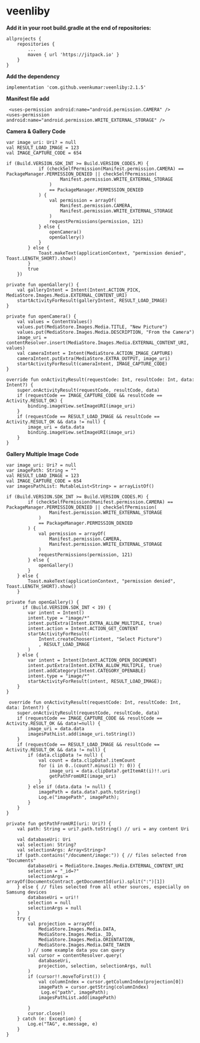 # veenliby

**Add it in your root build.gradle at the end of repositories:**

	allprojects {
		repositories {
			...
			maven { url 'https://jitpack.io' }
		}
	}
  
  **Add the dependency**
  
  	implementation 'com.github.veenkumar:veenliby:2.1.5'
  
  **Manifest file add**
  
     <uses-permission android:name="android.permission.CAMERA" />
    <uses-permission android:name="android.permission.WRITE_EXTERNAL_STORAGE" />
    
 **Camera & Gallery Code**
 
 	var image_uri: Uri? = null
	val RESULT_LOAD_IMAGE = 123
	val IMAGE_CAPTURE_CODE = 654

 	if (Build.VERSION.SDK_INT >= Build.VERSION_CODES.M) {
                if (checkSelfPermission(Manifest.permission.CAMERA) == PackageManager.PERMISSION_DENIED || checkSelfPermission(
                        Manifest.permission.WRITE_EXTERNAL_STORAGE
                    )
                    == PackageManager.PERMISSION_DENIED
                ) {
                    val permission = arrayOf(
                        Manifest.permission.CAMERA,
                        Manifest.permission.WRITE_EXTERNAL_STORAGE
                    )
                    requestPermissions(permission, 121)
                } else {
                    openCamera()
                    openGallery()
                }
            } else {
                Toast.makeText(applicationContext, "permission denied", Toast.LENGTH_SHORT).show()
            }
            true
        })

	private fun openGallery() {
        val galleryIntent = Intent(Intent.ACTION_PICK, MediaStore.Images.Media.EXTERNAL_CONTENT_URI)
        startActivityForResult(galleryIntent, RESULT_LOAD_IMAGE)
    }

    private fun openCamera() {
        val values = ContentValues()
        values.put(MediaStore.Images.Media.TITLE, "New Picture")
        values.put(MediaStore.Images.Media.DESCRIPTION, "From the Camera")
        image_uri = contentResolver.insert(MediaStore.Images.Media.EXTERNAL_CONTENT_URI, values)
        val cameraIntent = Intent(MediaStore.ACTION_IMAGE_CAPTURE)
        cameraIntent.putExtra(MediaStore.EXTRA_OUTPUT, image_uri)
        startActivityForResult(cameraIntent, IMAGE_CAPTURE_CODE)
    }

    override fun onActivityResult(requestCode: Int, resultCode: Int, data: Intent?) {
        super.onActivityResult(requestCode, resultCode, data)
        if (requestCode == IMAGE_CAPTURE_CODE && resultCode == Activity.RESULT_OK) {
            binding.imageView.setImageURI(image_uri)
        }
        if (requestCode == RESULT_LOAD_IMAGE && resultCode == Activity.RESULT_OK && data != null) {
            image_uri = data.data
            binding.imageView.setImageURI(image_uri)
        }
    }
    
   **Gallery Multiple Image Code**
   
    var image_uri: Uri? = null
    var imagePath: String = ""
    val RESULT_LOAD_IMAGE = 123
    val IMAGE_CAPTURE_CODE = 654
    var imagesPathList: MutableList<String> = arrayListOf()
    
    if (Build.VERSION.SDK_INT >= Build.VERSION_CODES.M) {
            if (checkSelfPermission(Manifest.permission.CAMERA) == PackageManager.PERMISSION_DENIED || checkSelfPermission(
                    Manifest.permission.WRITE_EXTERNAL_STORAGE
                )
                == PackageManager.PERMISSION_DENIED
            ) {
                val permission = arrayOf(
                    Manifest.permission.CAMERA,
                    Manifest.permission.WRITE_EXTERNAL_STORAGE
                )
                requestPermissions(permission, 121)
            } else {
                openGallery()
            }
        } else {
            Toast.makeText(applicationContext, "permission denied", Toast.LENGTH_SHORT).show()
        }
	
	private fun openGallery() {
          if (Build.VERSION.SDK_INT < 19) {
            var intent = Intent()
            intent.type = "image/*"
            intent.putExtra(Intent.EXTRA_ALLOW_MULTIPLE, true)
            intent.action = Intent.ACTION_GET_CONTENT
            startActivityForResult(
                Intent.createChooser(intent, "Select Picture")
                , RESULT_LOAD_IMAGE
            )
        } else {
            var intent = Intent(Intent.ACTION_OPEN_DOCUMENT)
            intent.putExtra(Intent.EXTRA_ALLOW_MULTIPLE, true)
            intent.addCategory(Intent.CATEGORY_OPENABLE)
            intent.type = "image/*"
            startActivityForResult(intent, RESULT_LOAD_IMAGE);
        }
    }
    
     override fun onActivityResult(requestCode: Int, resultCode: Int, data: Intent?) {
        super.onActivityResult(requestCode, resultCode, data)
        if (requestCode == IMAGE_CAPTURE_CODE && resultCode == Activity.RESULT_OK && data!=null) {
            image_uri = data.data
            imagesPathList.add(image_uri.toString())
        }
        if (requestCode == RESULT_LOAD_IMAGE && resultCode == Activity.RESULT_OK && data != null) {
            if (data.clipData != null) {
                val count = data.clipData?.itemCount
                for (i in 0..(count?.minus(1) ?: 0)) {
                    image_uri = data.clipData?.getItemAt(i)!!.uri
                    getPathFromURI(image_uri)
                }
            } else if (data.data != null) {
                imagePath = data.data?.path.toString()
                Log.e("imagePath", imagePath);
            }
        }
    }

    private fun getPathFromURI(uri: Uri?) {
        val path: String = uri?.path.toString() // uri = any content Uri

        val databaseUri: Uri
        val selection: String?
        val selectionArgs: Array<String>?
        if (path.contains("/document/image:")) { // files selected from "Documents"
            databaseUri = MediaStore.Images.Media.EXTERNAL_CONTENT_URI
            selection = "_id=?"
            selectionArgs = arrayOf(DocumentsContract.getDocumentId(uri).split(":")[1])
        } else { // files selected from all other sources, especially on Samsung devices
            databaseUri = uri!!
            selection = null
            selectionArgs = null
        }
        try {
            val projection = arrayOf(
                MediaStore.Images.Media.DATA,
                MediaStore.Images.Media._ID,
                MediaStore.Images.Media.ORIENTATION,
                MediaStore.Images.Media.DATE_TAKEN
            ) // some example data you can query
            val cursor = contentResolver.query(
                databaseUri,
                projection, selection, selectionArgs, null
            )
            if (cursor!!.moveToFirst()) {
                val columnIndex = cursor.getColumnIndex(projection[0])
                imagePath = cursor.getString(columnIndex)
                 Log.e("path", imagePath);
                imagesPathList.add(imagePath)

            }
            cursor.close()
        } catch (e: Exception) {
            Log.e("TAG", e.message, e)
        }
    }
